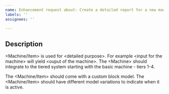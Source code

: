 ```yaml
---
name: Enhancement request about: Create a detailed report for a new machine or item title: Add \<Machine/Item name> machine to \<purpose>
labels: ''
assignees: ''

---
```


## Description

\<Machine/Item> is used for \<detailed purpose>. For example \<input for the machine> will yield \<ouput of the machine>. The \<Machine>
should integrate to the tiered system starting with the basic machine - tiers 1-4.

The \<Machine/Item> should come with a custom block model. The \<Machine/Item> should have different model variations to indicate when it is
active.

